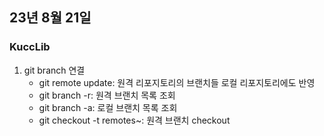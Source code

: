 ## 23년 8월 21일

### KuccLib
1. git branch 연결
    - git remote update: 원격 리포지토리의 브랜치들 로컬 리포지토리에도 반영
    - git branch -r: 원격 브랜치 목록 조회
    - git branch -a: 로컬 브랜치 목록 조회
    - git checkout -t remotes~: 원격 브랜치 checkout
    